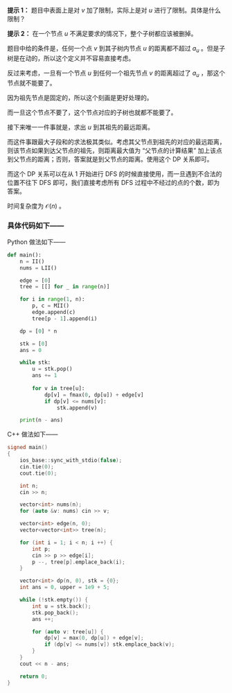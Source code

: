 **提示 1：** 题目中表面上是对 $v$ 加了限制，实际上是对 $u$ 进行了限制。具体是什么限制？

**提示 2：** 在一个节点 $u$ 不满足要求的情况下，整个子树都应该被删掉。

题目中给的条件是，任何一个点 $v$ 到其子树内节点 $u$ 的距离都不超过 $a_u$ 。但是子树是在动的，所以这个定义并不容易直接考虑。

反过来考虑，一旦有一个节点 $u$ 到任何一个祖先节点 $v$ 的距离超过了 $a_u$ ，那这个节点就不能要了。

因为祖先节点是固定的，所以这个刻画是更好处理的。

而一旦这个节点不要了，这个节点对应的子树也就都不能要了。

接下来唯一一件事就是，求出 $u$ 到其祖先的最远距离。

而这件事跟最大子段和的求法极其类似。考虑其父节点到祖先的对应的最远距离，则该节点如果到达父节点的祖先，则距离最大值为 “父节点的计算结果” 加上该点到父节点的距离；否则，答案就是到父节点的距离。使用这个 DP 关系即可。

而这个 DP 关系可以在从 $1$ 开始进行 DFS 的时候直接使用，而一旦遇到不合法的位置不往下 DFS 即可，我们直接考虑所有 DFS 过程中不经过的点的个数，即为答案。

时间复杂度为 $\mathcal{O}(n)$ 。

### 具体代码如下——

Python 做法如下——

```Python []
def main():
    n = II()
    nums = LII()

    edge = [0]
    tree = [[] for _ in range(n)]

    for i in range(1, n):
        p, c = MII()
        edge.append(c)
        tree[p - 1].append(i)

    dp = [0] * n

    stk = [0]
    ans = 0

    while stk:
        u = stk.pop()
        ans += 1
        
        for v in tree[u]:
            dp[v] = fmax(0, dp[u]) + edge[v]
            if dp[v] <= nums[v]:
                stk.append(v)

    print(n - ans)
```

C++ 做法如下——

```cpp []
signed main()
{
    ios_base::sync_with_stdio(false);
    cin.tie(0);
    cout.tie(0);

    int n;
    cin >> n;

    vector<int> nums(n);
    for (auto &v: nums) cin >> v;

    vector<int> edge(n, 0);
    vector<vector<int>> tree(n);

    for (int i = 1; i < n; i ++) {
        int p;
        cin >> p >> edge[i];
        p --, tree[p].emplace_back(i);
    }

    vector<int> dp(n, 0), stk = {0};
    int ans = 0, upper = 1e9 + 5;

    while (!stk.empty()) {
        int u = stk.back();
        stk.pop_back();
        ans ++;

        for (auto v: tree[u]) {
            dp[v] = max(0, dp[u]) + edge[v];
            if (dp[v] <= nums[v]) stk.emplace_back(v);
        }
    }
    cout << n - ans;

    return 0;
}
```
